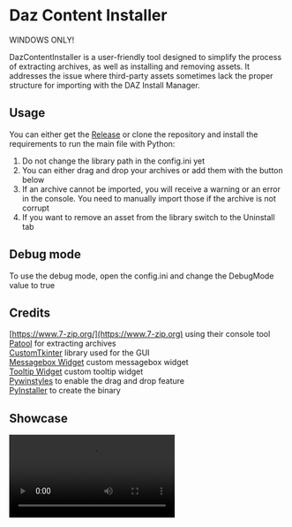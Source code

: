 # Daz Content Installer
WINDOWS ONLY!  

DazContentInstaller is a user-friendly tool designed to simplify the process of extracting archives, as well as installing and removing assets. It addresses the issue where third-party assets sometimes lack the proper structure for importing with the DAZ Install Manager.

## Usage

You can either get the [Release](https://github.com/Ati1707/DazContentInstaller/releases) or clone the repository and install the requirements to run the main file with Python:

1. Do not change the library path in the config.ini yet
2. You can either drag and drop your archives or add them with the button below
3. If an archive cannot be imported, you will receive a warning or an error in the console. You need to manually import those if the archive is not corrupt
4. If you want to remove an asset from the library switch to the Uninstall tab

## Debug mode

To use the debug mode, open the config.ini and change the DebugMode value to true

## Credits

[https://www.7-zip.org/](https://www.7-zip.org) using their console tool  
[Patool](https://github.com/wummel/patool) for extracting archives  
[CustomTkinter](https://github.com/TomSchimansky/CustomTkinter) library used for the GUI  
[Messagebox Widget](https://github.com/Akascape/CTkMessagebox) custom messagebox widget  
[Tooltip Widget](https://github.com/Akascape/CTkToolTip) custom tooltip widget  
[Pywinstyles](https://github.com/Akascape/py-window-styles) to enable the drag and drop feature  
[PyInstaller](https://github.com/pyinstaller/pyinstaller) to create the binary
## Showcase

<video src="https://github.com/user-attachments/assets/b5963d35-7698-4aab-a479-6339ad2bac2e"/> 


